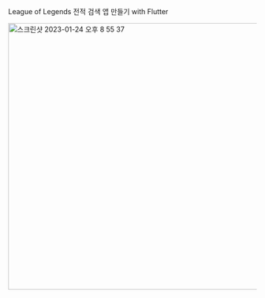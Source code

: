 League of Legends 전적 검색 앱 만들기 with Flutter

<img width="541" alt="스크린샷 2023-01-24 오후 8 55 37" src="https://user-images.githubusercontent.com/114221785/214285475-4d4089f3-3153-423f-9912-ef98bbb0c82a.png">

